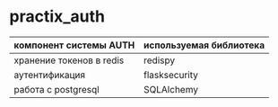 # practix_auth




| компонент системы AUTH | используемая библиотека |
| -----------------------|-------------------------|
| хранение токенов в redis | redispy |
| аутентификация           | flasksecurity |
| работа с postgresql      | SQLAlchemy
